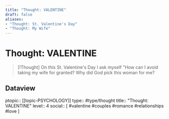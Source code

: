 ```yaml
---
title: "Thought: VALENTINE"
draft: false
aliases:
- "Thought: St. Valentine's Day"
- "Thought: My Wife"
---
```

# Thought: VALENTINE
> [!Thought]
> On this St. Valentine's Day I ask myself "How can I avoid taking my wife for granted?
> Why did God pick this woman for me?

## Dataview
ptopic:: [[topic-PSYCHOLOGY]]
type:: #type/thought
title:: "Thought: VALENTINE"
level:: 4
social:: [ #valentine #couples #romance #relationships #love ]